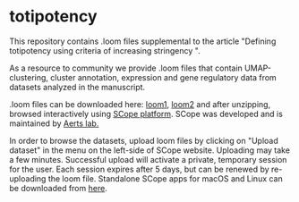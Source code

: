 # totipotency
This repository contains .loom files supplemental to the article "Defining totipotency using criteria of increasing stringency ". 

As a resource to community we provide .loom files that contain UMAP-clustering, cluster annotation, expression and gene regulatory data from datasets analyzed in the manuscript. 

.loom files can be downloaded here: [loom1](https://www.ncbi.nlm.nih.gov/geo/download/?acc=GSE145609&format=file&file=GSE145609%5Floom%5Fpost%5Fimplant%5Fblastoid%5FEPSCs%2Eloom%2Egz), [loom2](https://www.ncbi.nlm.nih.gov/geo/download/?acc=GSE145609&format=file&file=GSE145609%5Floom%5Fpre%5Fimplant%5FEPSCs%2Eloom%2Egz)
and after unzipping, browsed interactively using [SCope platform](https://scope.aertslab.org). SCope was developed and is maintained by [Aerts lab.](https://www.aertslab.org/)

In order to browse the datasets, upload loom files by clicking on "Upload dataset" in the menu on the left-side of SCope website. Uploading may take a few minutes. Successful upload will activate a private, temporary session for the user. Each session expires after 5 days, but can be renewed by re-uploading the loom file. 
Standalone SCope apps for macOS and Linux can be downloaded from [here](https://github.com/aertslab/SCope/releases).


